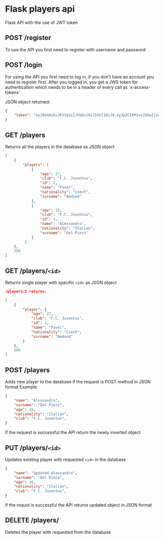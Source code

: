 # Flask players api
Flask API with the use of JWT token 

## POST /register
To use the API you first need to register with username and password

## POST /login
For using the API you first need to log in, if you don't have an account you need to register first. After you logged in, you get a JWS token for authentication 
which needs to be in a header of every call as 'x-access-tokens'

JSON object returned:
```json
{
    "token": "eyJ0eXAiOiJKV1QiLCJhbGciOiJIUzI1NiJ9.eyJpZCI6MiwiZXhwIjoxNjMwMzIwMjM5fQ.FJNqfWEMe_GBs1HbpjP-6TIJGSTY0NVU6t2ie3jhDlk"
}
```

##  GET /players
Returns all the players in the database as JSON object

```json
[
    {
        "players": [
            {
                "age": 27,
                "club": "F.C. Juventus",
                "id": 2,
                "name": "Pavel",
                "nationality": "Czech",
                "surname": "Nedved"
            },
            {
                "age": 26,
                "club": "F.C. Juventus",
                "id": 3,
                "name": "Alessandro",
                "nationality": "Italian",
                "surname": "Del Piero"
            }
         ]
    },
    200
]
```

## GET /players/`<id>`
Returns single player with specific `<id>` as JSON object
  
```json
/players/2 returns: 

[
    {
        "player": {
            "age": 27,
            "club": "F.C. Juventus",
            "id": 2,
            "name": "Pavel",
            "nationality": "Czech",
            "surname": "Nedved"
        }
    },
    200
]
```
  
## POST /players
Adds new player to the database if the request is POST method in JSON format
Example:
```json
{
	"name": "Alessandro",
	"surname": "Del Piero",
	"age": 26,
	"nationality": "Italian",     
	"club": "F.C. Juventus",                                          
}
```
  
If the request is successful the API return the newly inserted object

## PUT /players/`<id>`

Updates existing player with requested `<id>` in the database 

```json
{
	"name": "Updated Alessandro",
	"surname": "Del Piero",
	"age": 26,
	"nationality": "Italian",     
	"club": "F.C. Juventus",                                          
}
```
  
If the requst is successful the API returns updated object in JSON format

## DELETE /players/<id>

Deletes the player with requested <id> from the database



